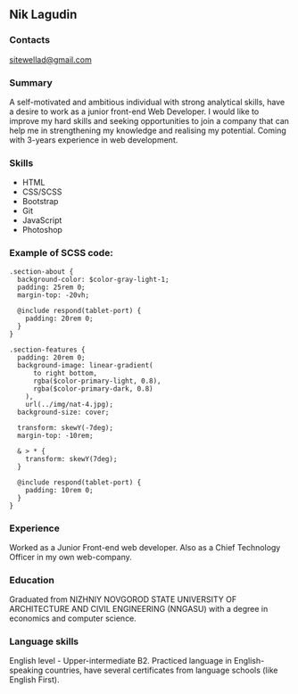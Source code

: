 ## Nik Lagudin
### Contacts
sitewellad@gmail.com
### Summary 
A self-motivated and ambitious individual with strong analytical skills, have a desire to work as a junior front-end Web Developer. I would like to improve my hard skills and seeking opportunities to join a company that can help me in strengthening my knowledge and realising my potential. Coming with 3-years experience in web development.
### Skills
- HTML
- CSS/SCSS
- Bootstrap
- Git
- JavaScript
- Photoshop
### Example of SCSS code:

```
.section-about {
  background-color: $color-gray-light-1;
  padding: 25rem 0;
  margin-top: -20vh;

  @include respond(tablet-port) {
    padding: 20rem 0;
  }
}

.section-features {
  padding: 20rem 0;
  background-image: linear-gradient(
      to right bottom,
      rgba($color-primary-light, 0.8),
      rgba($color-primary-dark, 0.8)
    ),
    url(../img/nat-4.jpg);
  background-size: cover;

  transform: skewY(-7deg);
  margin-top: -10rem;

  & > * {
    transform: skewY(7deg);
  }

  @include respond(tablet-port) {
    padding: 10rem 0;
  }
}
```

### Experience
Worked as a Junior Front-end web developer. Also as a Chief Technology Officer in my own web-company.
### Education
Graduated from NIZHNIY NOVGOROD STATE UNIVERSITY OF ARCHITECTURE AND CIVIL ENGINEERING (NNGASU) with a degree in economics and computer science.
### Language skills
English level - Upper-intermediate B2. Practiced language in English-speaking countries, have several certificates from language schools (like English First).
